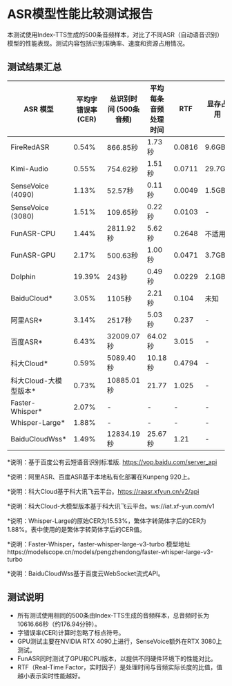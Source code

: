 # ASR模型性能比较测试报告

本测试使用Index-TTS生成的500条音频样本，对比了不同ASR（自动语音识别）模型的性能表现。测试内容包括识别准确率、速度和资源占用情况。

## 测试结果汇总

| ASR 模型 | 平均字错误率 (CER) | 总识别时间 (500条音频) | 平均每条音频处理时间 | RTF | 显存占用 | 测试设备 |
|---------|-------------------|---------------------|-------------------|------|---------|---------|
| FireRedASR | 0.54% | 866.85秒 | 1.73秒 | 0.0816 | 9.6GB | RTX 4090 |
| Kimi-Audio | 0.55% | 754.62秒 | 1.51秒 | 0.0711 | 29.7GB | RTX 4090 |
| SenseVoice (4090) | 1.13% | 52.57秒 | 0.11秒 | 0.0049 | 1.5GB | RTX 4090 |
| SenseVoice (3080) | 1.51% | 109.65秒 | 0.22秒 | 0.0103 | - | RTX 3080 |
| FunASR-CPU | 1.44% | 2811.92秒 | 5.62秒 | 0.2648 | 不适用 | CPU |
| FunASR-GPU | 2.17% | 500.63秒 | 1.00秒 | 0.0471 | 3.7GB | RTX 4090 |
| Dolphin | 19.39% | 243秒 | 0.49秒 | 0.0229 | 2.1GB | RTX 4090 |
| BaiduCloud* | 3.05% | 1105秒 | 2.21秒 | 0.104 | 未知 |
| 阿里ASR* | 3.14% | 2517秒 | 5.03秒 | 0.237 | - | Kunpeng 920 |
| 百度ASR* | 6.43% | 32009.07秒 | 64.02秒 | 3.015 | - | Kunpeng 920 |
| 科大Cloud* | 0.59% | 5089.40秒 | 10.18秒 | 0.4794 | - | - |
| 科大Cloud-大模型版本* | 0.73% | 10885.01秒 | 21.77 | 1.025 | - | - |
| Faster-Whisper* | 2.07% | - | - | - | - | - |
| Whisper-Large* | 1.88% | - | - | - | - | - |
| BaiduCloudWss* | 1.49% | 12834.19秒 | 25.67秒 | 1.21 | - | - |

*说明：基于百度公有云短语音识别标准版. https://vop.baidu.com/server_api

*说明：阿里ASR、百度ASR基于本地私有化部署在Kunpeng 920上。

*说明：科大Cloud基于科大讯飞云平台。https://raasr.xfyun.cn/v2/api

*说明：科大Cloud-大模型版本基于科大讯飞云平台。ws://iat.xf-yun.com/v1

*说明：Whisper-Large的原始CER为15.53%，繁体字转简体字后的CER为1.88%。表中使用的是繁体字转简体字后的CER值。

*说明：Faster-Whisper，faster-whisper-large-v3-turbo 模型地址https://modelscope.cn/models/pengzhendong/faster-whisper-large-v3-turbo

*说明：BaiduCloudWss基于百度云WebSocket流式API。

## 测试说明

- 所有测试使用相同的500条由Index-TTS生成的音频样本，总音频时长为10616.66秒（约176.94分钟）。
- 字错误率(CER)计算时忽略了标点符号。
- GPU测试主要在NVIDIA RTX 4090上进行，SenseVoice额外在RTX 3080上测试。
- FunASR同时测试了GPU和CPU版本，以提供不同硬件环境下的性能对比。
- RTF（Real-Time Factor，实时因子）是处理时间与音频实际长度的比值，值越小表示实时性能越好。
